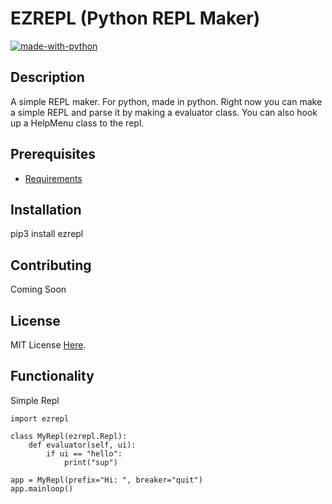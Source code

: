 # EZREPL (Python REPL Maker)
[![made-with-python](https://img.shields.io/badge/Made%20with-Python-1f425f.svg)](https://www.python.org/)
## Description
A simple REPL maker. For python, made in python. Right now you can make a simple REPL and parse it by making a evaluator class. You can also hook up a HelpMenu class to the repl.

## Prerequisites
* [Requirements](requirements.txt)

## Installation
pip3 install ezrepl

## Contributing
Coming Soon

## License
MIT License [Here](LICENSE).

## Functionality
Simple Repl
```
import ezrepl

class MyRepl(ezrepl.Repl):
    def evaluator(self, ui):
        if ui == "hello":
            print("sup")

app = MyRepl(prefix="Hi: ", breaker="quit")
app.mainloop()
```

